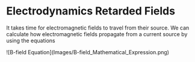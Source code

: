 # Electrodynamics Retarded Fields
<p>It takes time for electromagnetic fields to travel from their source.  We can calculate how electromagnetic fields propagate from a current source by using the equations </p>
![B-field Equation](Images/B-field_Mathematical_Expression.png)


